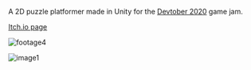 A 2D puzzle platformer made in Unity for the [Devtober 2020](https://itch.io/jam/devtober-2020)
 game jam.
 
 [Itch.io page](https://cortvlkn.itch.io/onebit)
 
 

![footage4](https://imgur.com/a/uRoLrtc)
<blockquote class="imgur-embed-pub" lang="en" data-id="03mYsZn" data-context="false" ><a href="//imgur.com/03mYsZn"></a></blockquote><script async src="//s.imgur.com/min/embed.js" charset="utf-8"></script>

![image1](https://img.itch.zone/aW1hZ2UvODAyNzQ5LzQ0OTY1MDAucG5n/original/u3hosN.png)
